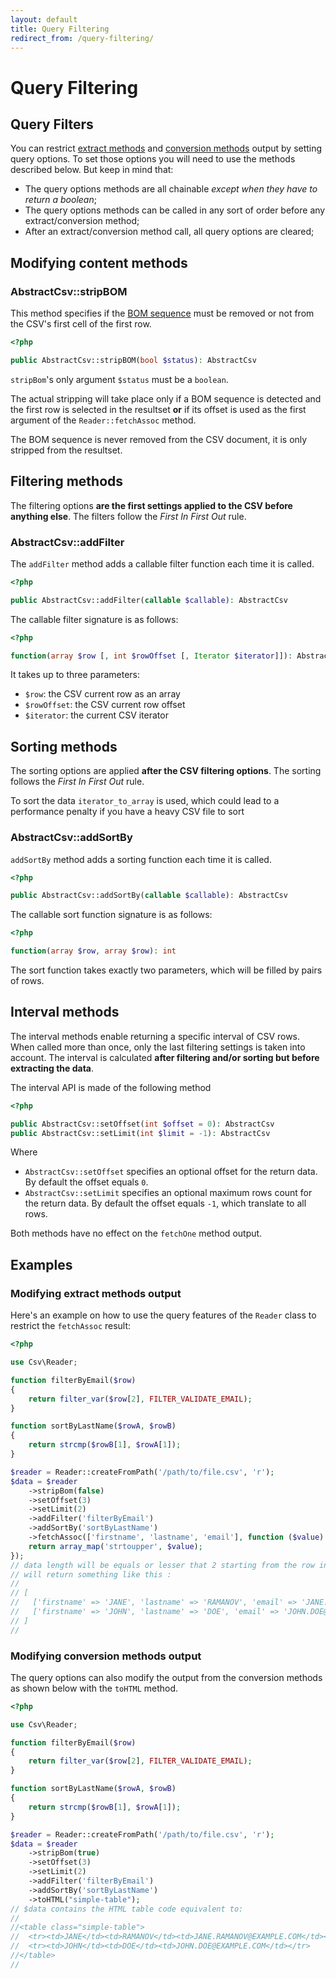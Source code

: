 ```yaml
---
layout: default
title: Query Filtering
redirect_from: /query-filtering/
---
```


# Query Filtering

## Query Filters

You can restrict [extract methods](/8.0/reading/) and [conversion methods](/8.0/converting/) output by setting query options. To set those options you will need to use the methods described below. But keep in mind that:

* The query options methods are all chainable *except when they have to return a boolean*;
* The query options methods can be called in any sort of order before any extract/conversion method;
* After an extract/conversion method call, all query options are cleared;

## Modifying content methods

### AbstractCsv::stripBOM

 This method specifies if the [BOM sequence](/bom/) must be removed or not from the CSV's first cell of the first row.

~~~php
<?php

public AbstractCsv::stripBOM(bool $status): AbstractCsv
~~~

`stripBom`'s only argument `$status` must be a `boolean`.

The actual stripping will take place only if a BOM sequence is detected and the first row is selected in the resultset **or** if its offset is used as the first argument of the `Reader::fetchAssoc` method.

<p class="message-warning">The BOM sequence is never removed from the CSV document, it is only stripped from the resultset.</p>

## Filtering methods

The filtering options **are the first settings applied to the CSV before anything else**. The filters follow the *First In First Out* rule.

### AbstractCsv::addFilter

The `addFilter` method adds a callable filter function each time it is called.

~~~php
<?php

public AbstractCsv::addFilter(callable $callable): AbstractCsv
~~~

The callable filter signature is as follows:

~~~php
<?php

function(array $row [, int $rowOffset [, Iterator $iterator]]): AbstractCsv
~~~

It takes up to three parameters:

- `$row`: the CSV current row as an array
- `$rowOffset`: the CSV current row offset
- `$iterator`: the current CSV iterator

## Sorting methods

The sorting options are applied **after the CSV filtering options**. The sorting follows the *First In First Out* rule.

<p class="message-warning">To sort the data <code>iterator_to_array</code> is used, which could lead to a performance penalty if you have a heavy CSV file to sort
</p>

### AbstractCsv::addSortBy

`addSortBy` method adds a sorting function each time it is called.

~~~php
<?php

public AbstractCsv::addSortBy(callable $callable): AbstractCsv
~~~

The callable sort function signature is as follows:

~~~php
<?php

function(array $row, array $row): int
~~~

The sort function takes exactly two parameters, which will be filled by pairs of rows.

## Interval methods

The interval methods enable returning a specific interval of CSV rows. When called more than once, only the last filtering settings is taken into account. The interval is calculated **after filtering and/or sorting but before extracting the data**.

The interval API is made of the following method

~~~php
<?php

public AbstractCsv::setOffset(int $offset = 0): AbstractCsv
public AbstractCsv::setLimit(int $limit = -1): AbstractCsv
~~~

Where

- `AbstractCsv::setOffset` specifies an optional offset for the return data. By default the offset equals `0`.
- `AbstractCsv::setLimit` specifies an optional maximum rows count for the return data. By default the offset equals `-1`, which translate to all rows.

<p class="message-warning">Both methods have no effect on the <code>fetchOne</code> method output.</p>

## Examples

### Modifying extract methods output

Here's an example on how to use the query features of the `Reader` class to restrict the `fetchAssoc` result:

~~~php
<?php

use Csv\Reader;

function filterByEmail($row)
{
    return filter_var($row[2], FILTER_VALIDATE_EMAIL);
}

function sortByLastName($rowA, $rowB)
{
    return strcmp($rowB[1], $rowA[1]);
}

$reader = Reader::createFromPath('/path/to/file.csv', 'r');
$data = $reader
    ->stripBom(false)
    ->setOffset(3)
    ->setLimit(2)
    ->addFilter('filterByEmail')
    ->addSortBy('sortByLastName')
    ->fetchAssoc(['firstname', 'lastname', 'email'], function ($value) {
    return array_map('strtoupper', $value);
});
// data length will be equals or lesser that 2 starting from the row index 3.
// will return something like this :
//
// [
//   ['firstname' => 'JANE', 'lastname' => 'RAMANOV', 'email' => 'JANE.RAMANOV@EXAMPLE.COM'],
//   ['firstname' => 'JOHN', 'lastname' => 'DOE', 'email' => 'JOHN.DOE@EXAMPLE.COM'],
// ]
//
~~~

### Modifying conversion methods output

The query options can also modify the output from the conversion methods as shown below with the `toHTML` method.

~~~php
<?php

use Csv\Reader;

function filterByEmail($row)
{
    return filter_var($row[2], FILTER_VALIDATE_EMAIL);
}

function sortByLastName($rowA, $rowB)
{
    return strcmp($rowB[1], $rowA[1]);
}

$reader = Reader::createFromPath('/path/to/file.csv', 'r');
$data = $reader
    ->stripBom(true)
    ->setOffset(3)
    ->setLimit(2)
    ->addFilter('filterByEmail')
    ->addSortBy('sortByLastName')
    ->toHTML("simple-table");
// $data contains the HTML table code equivalent to:
//
//<table class="simple-table">
//  <tr><td>JANE</td><td>RAMANOV</td><td>JANE.RAMANOV@EXAMPLE.COM</td></tr>
//  <tr><td>JOHN</td><td>DOE</td><td>JOHN.DOE@EXAMPLE.COM</td></tr>
//</table>
//
~~~
